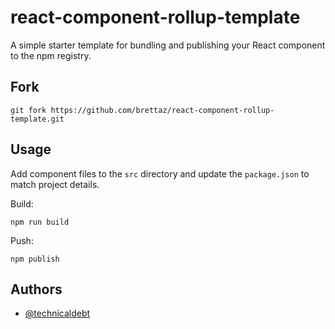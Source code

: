 
# react-component-rollup-template

A simple starter template for bundling and publishing your React component to the npm registry.

## Fork
```
git fork https://github.com/brettaz/react-component-rollup-template.git
```
## Usage

Add component files to the ```src``` directory and update the ```package.json``` to match project details.

Build:
```
npm run build
```

Push:
```
npm publish
```

## Authors

- [@technicaldebt](https://www.npmjs.com/~technicaldebt)
